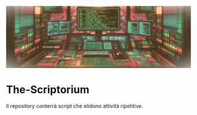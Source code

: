 <div style="text-align:center">
<img width="720" alt="the-scriptorium" src="_img/the-scriptorium.png">
</div>

# The-Scriptorium
Il repository conterrà script che elidono attività ripetitive.
